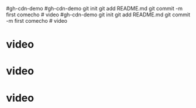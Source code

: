 #gh-cdn-demo
#gh-cdn-demo git init git add README.md git commit -m first comecho # video
#gh-cdn-demo git init git add README.md git commit -m first comecho # video
# video
# video
# video

